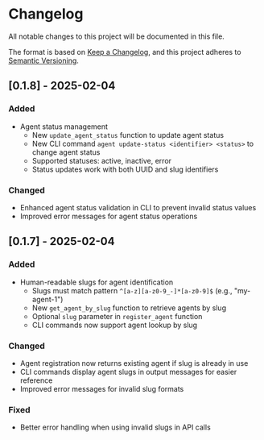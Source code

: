 # Changelog

All notable changes to this project will be documented in this file.

The format is based on [Keep a Changelog](https://keepachangelog.com/en/1.0.0/),
and this project adheres to [Semantic Versioning](https://semver.org/spec/v2.0.0.html).

## [0.1.8] - 2025-02-04

### Added
- Agent status management
  - New `update_agent_status` function to update agent status
  - New CLI command `agent update-status <identifier> <status>` to change agent status
  - Supported statuses: active, inactive, error
  - Status updates work with both UUID and slug identifiers

### Changed
- Enhanced agent status validation in CLI to prevent invalid status values
- Improved error messages for agent status operations

## [0.1.7] - 2025-02-04

### Added
- Human-readable slugs for agent identification
  - Slugs must match pattern `^[a-z][a-z0-9_-]*[a-z0-9]$` (e.g., "my-agent-1")
  - New `get_agent_by_slug` function to retrieve agents by slug
  - Optional `slug` parameter in `register_agent` function
  - CLI commands now support agent lookup by slug

### Changed
- Agent registration now returns existing agent if slug is already in use
- CLI commands display agent slugs in output messages for easier reference
- Improved error messages for invalid slug formats

### Fixed
- Better error handling when using invalid slugs in API calls 